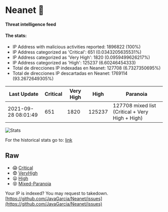 # Neanet :hocho:
#### Threat intelligence feed
#### The stats:

- IP Address with malicious activities reported: 1896822 (100%)
- IP Address categorized as 'Critical':  651 (0.0343205635531%)
- IP Address categorized as 'Very High':  1820 (0.0959499626217%)
- IP Address categorized as 'High':  125237 (6.60246454333)
- Total de direcciones IP indexadas en Neanet:  127708 (6.7327350695%)
- Total de direcciones IP descartadas en Neanet:  1769114 (93.2672649305%)

| Last Update | Critical | Very High | High | Paranoia |
| --- | --- | --- | --- | --- |
| 2021-09-28 08:01:49 | 651 | 1820 | 125237 | 127708 mixed list (Critical + Very High + High)|

![Stats](https://docs.google.com/spreadsheets/d/e/2PACX-1vSnaNMIXVabIpDJjufMlzH7poXnshF3mgd8Is1g9ytUEzVsP5my4Trn8f-xkoLLQ38xpL3HtmUexLo6/pubchart?oid=501124687&format=image)

For the historical stats go to: [link](/stats.csv)
## Raw
- :scream: [Critical](https://raw.githubusercontent.com/JavaGarcia/Neanet/master/blacklists/neanet_critical.txt)
- :fearful: [VeryHigh](https://raw.githubusercontent.com/JavaGarcia/Neanet/master/blacklists/neanet_veryHigh.txtt)
- :frowning: [High](https://raw.githubusercontent.com/JavaGarcia/Neanet/master/blacklists/neanet_high.txt)
- :dizzy_face: [Mixed-Paranoia](https://raw.githubusercontent.com/JavaGarcia/Neanet/master/blacklists/neanet_all.txt)


Your IP is indexed? You may request to takedown. [https://github.com/JavaGarcia/Neanet/issues](https://github.com/JavaGarcia/Neanet/issues)
























































































































































































































































































































































































































































































































































































































































































































































































































































































































































































































































































































































































































































































































































































































































































































































































































































































































































































































































































































































































































































































































































































































































































































































































































































































































































































































































































































































































































































































































































































































































































































































































































































































































































































































































































































































































































































































































































































































































































































































































































































































































































































































































































































































































































































































































































































































































































































































































































































































































































































































































































































































































































































































































































































































































































































































































































































































































































































































































































































































































































































































































































































































































































































































































































































































































































































































































































































































































































































































































































































































































































































































































































































































































































































































































































































































































































































































































































































































































































































































































































































































































































































































































































































































































































































































































































































































































































































































































































































































































































































































































































































































































































































































